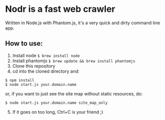 # Nodr is a fast web crawler
Written in Node.js with Phantom.js, it's a very quick and dirty command line app.

## How to use:
1. Install node `$ brew install node`
2. Install phantomjs `$ brew update && brew install phantomjs`
3. Clone this repository
4. cd into the cloned directory and:

```
$ npm install
$ node start.js your.domain.name
```
or, if you want to just see the site map without static resources, do:

```
$ node start.js your.domain.name site_map_only
```

5. If it goes on too long, Ctrl+C is your friend ;)